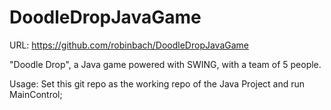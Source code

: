 DoodleDropJavaGame
==================

URL:
https://github.com/robinbach/DoodleDropJavaGame

"Doodle Drop", a Java game powered with SWING, with a team of 5 people.

Usage:
Set this git repo as the working repo of the Java Project and run MainControl;